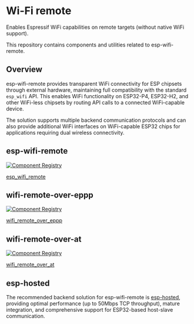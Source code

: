 # Wi-Fi remote

Enables Espressif WiFi capabilities on remote targets (without native WiFi support).

This repository contains components and utilities related to esp-wifi-remote.

## Overview

esp-wifi-remote provides transparent WiFi connectivity for ESP chipsets through external hardware, maintaining full compatibility with the standard `esp_wifi` API. This enables WiFi functionality on ESP32-P4, ESP32-H2, and other WiFi-less chipsets by routing API calls to a connected WiFi-capable device.

The solution supports multiple backend communication protocols and can also provide additional WiFi interfaces on WiFi-capable ESP32 chips for applications requiring dual wireless connectivity.

## esp-wifi-remote

[![Component Registry](https://components.espressif.com/components/espressif/esp_wifi_remote/badge.svg)](https://components.espressif.com/components/espressif/esp_wifi_remote)

[esp_wifi_remote](https://github.com/espressif/esp-wifi-remote/tree/main/components/esp_wifi_remote/README.md)

## wifi-remote-over-eppp

[![Component Registry](https://components.espressif.com/components/espressif/wifi_remote_over_eppp/badge.svg)](https://components.espressif.com/components/espressif/wifi_remote_over_eppp)

[wifi_remote_over_eppp](https://github.com/espressif/esp-wifi-remote/tree/main/components/wifi_remote_over_eppp/README.md)

## wifi-remote-over-at

[![Component Registry](https://components.espressif.com/components/espressif/wifi_remote_over_at/badge.svg)](https://components.espressif.com/components/espressif/wifi_remote_over_at)

[wifi_remote_over_at](https://github.com/espressif/esp-wifi-remote/tree/main/components/wifi_remote_over_at/README.md)

## esp-hosted

The recommended backend solution for esp-wifi-remote is [esp-hosted](https://github.com/espressif/esp-hosted), providing optimal performance (up to 50Mbps TCP throughput), mature integration, and comprehensive support for ESP32-based host-slave communication.

